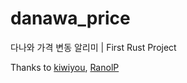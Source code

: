 # danawa_price
다나와 가격 변동 알리미 | First Rust Project

Thanks to [kiwiyou](https://github.com/kiwiyou), [RanolP](https://github.com/RanolP)